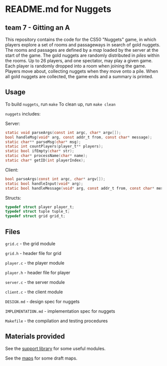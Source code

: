 # README.md for Nuggets
## team 7 - Gitting an A

This repository contains the code for the CS50 "Nuggets" game, in which players explore a set of rooms and passageways in search of gold nuggets.
The rooms and passages are defined by a *map* loaded by the server at the start of the game.
The gold nuggets are randomly distributed in *piles* within the rooms.
Up to 26 players, and one spectator, may play a given game.
Each player is randomly dropped into a room when joining the game.
Players move about, collecting nuggets when they move onto a pile.
When all gold nuggets are collected, the game ends and a summary is printed.


## Usage

To build `nuggets`, run `make`
To clean up, run `make clean`

`nuggets` includes:

Server:

```c
static void parseArgs(const int argc, char* argv[]);
bool handleMsg(void* arg, const addr_t from, const char* message);
static char** parseMsg(char* msg);
static int countPlayers(player_t** players);
static bool ifEmpty(char* str);
static char* processName(char* name);
static char* getID(int playerIndex);
```

Client:

```c
bool parseArgs(const int argc, char* argv[]);
static bool handleInput(void* arg);
static bool handleMessage(void* arg, const addr_t from, const char* message);
```

Structs:

```c
typedef struct player player_t;
typedef struct tuple tuple_t;
typedef struct grid grid_t;
```

## Files

`grid.c` - the grid module

`grid.h` - header file for grid

`player.c` - the player module

`player.h` - header file for player

`server.c` - the server module

`client.c` - the client module

`DESIGN.md` - design spec for nuggets

`IMPLEMENTATION.md` - implementation spec for nuggets

`Makefile` - the compilation and testing procedures


## Materials provided

See the [support library](support/README.md) for some useful modules.

See the [maps](maps/README.md) for some draft maps.
